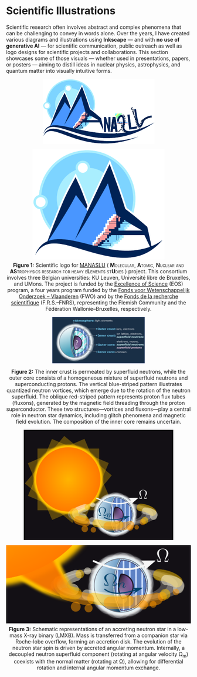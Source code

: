 # Scientific Illustrations

Scientific research often involves abstract and complex phenomena that can be challenging to convey in words alone. Over the years, I have created various diagrams and illustrations using **Inkscape** — and with **no use of generative AI** — for scientific communication, public outreach as well as logo designs for scientific projects and collaborations. This section showcases some of those visuals — whether used in presentations, papers, or posters — aiming to distill ideas in nuclear physics, astrophysics, and quantum matter into visually intuitive forms.


<figure style="text-align: center; margin: 1em 0;">
  <div style="display: flex; justify-content: center; gap: 1em; flex-wrap: wrap;">
    <div style="flex: 1 1 300px; display: flex; justify-content: center;">
      <img src="/assets/images/ManasluLogov1.pdf" alt="Manaslu Logo Full" style="height: auto; max-height: 300px; width: auto; max-width: 100%;">
    </div>
    <div style="flex: 1 1 300px; display: flex; justify-content: center;">
      <img src="/assets/images/ManasluLogoShortened.pdf" alt="Manaslu Logo Reduced" style="height: auto; max-height: 300px; width: auto; max-width: 100%;">
    </div>
  </div>
  <figcaption style="margin-top: 0.5em;">
    <strong>Figure 1:</strong> Scientific logo for 
    <a href="https://w.fys.kuleuven.be/wiki/everest/index.php/Main_Page" target="_blank" rel="noopener noreferrer">MANASLU</a> 
    (<span style="font-variant: small-caps;">
      <strong>M</strong>olecular, <strong>A</strong>tomic, <strong>N</strong>uclear and <strong>AS</strong>trophysics research for heavy 
      e<strong>L</strong>ements st<strong>U</strong>dies
    </span>) project. This consortium involves three Belgian universities: KU Leuven, Université libre de Bruxelles, and UMons. 
    The project is funded by the <a href="https://www.eosprogramme.be" target="_blank" rel="noopener noreferrer">Excellence of Science</a> (EOS) program, a four years program funded by the <a href="https://www.fwo.be/nl/" target="_blank" rel="noopener noreferrer">Fonds voor Wetenschappelijk Onderzoek – Vlaanderen</a> (FWO) and by the <a href="https://www.frs-fnrs.be/en/" target="_blank" rel="noopener noreferrer">Fonds de la recherche scientifique</a> (F.R.S.–FNRS), representing the Flemish Community and the Fédération Wallonie–Bruxelles, respectively.
  </figcaption>
</figure>


<figure style="text-align: center; margin: 1em 0;">
  <img src="/assets/images/NSSchema.png" alt="Isolated Neutron Star" style="max-width: 50%; height: auto;">
  <figcaption style="margin-top: 0.75em;">
    <strong>Figure 2:</strong> The inner crust is permeated by superfluid neutrons, while the outer core consists of a homogeneous mixture of superfluid neutrons and superconducting protons. The vertical blue-striped pattern illustrates quantized neutron vortices, which emerge due to the rotation of the neutron superfluid. The oblique red-striped pattern represents proton flux tubes (fluxons), generated by the magnetic field threading through the proton superconductor. These two structures—vortices and fluxons—play a central role in neutron star dynamics, including glitch phenomena and magnetic field evolution. The composition of the inner core remains uncertain.
  </figcaption>
</figure>


<figure style="text-align: center; margin: 1em 0;">
  <div style="display: flex; justify-content: center; gap: 1em; flex-wrap: wrap;">
    <div style="flex: 1 1 300px; display: flex; justify-content: center;">
      <img src="/assets/images/GaplessNSSchemaV3.pdf" alt="Accreting Neutron star (V1)" style="height: auto; max-height: 300px; width: auto; max-width: 100%;">
    </div>
    <div style="flex: 1 1 300px; display: flex; justify-content: center;">
      <img src="/assets/images/GaplessNSSchemaV1.pdf" alt="Accreting Neutron star (V2)" style="height: auto; max-height: 300px; width: auto; max-width: 100%;">
    </div>
  </div>
  <figcaption style="margin-top: 0.5em;">
    <strong>Figure 3:</strong> Schematic representations of an accreting neutron star in a low-mass X-ray binary (LMXB). Mass is transferred from a companion star via Roche-lobe overflow, forming an accretion disk. The evolution of the neutron star spin is driven by accreted angular momentum. Internally, a decoupled neutron superfluid component (rotating at angular velocity &Omega;<sub>m</sub>) coexists with the normal matter (rotating at &Omega;), allowing for differential rotation and internal angular momentum exchange.
  </figcaption>
</figure>

